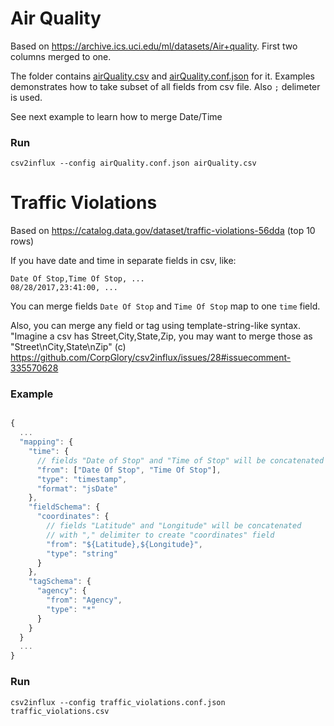 # Air Quality
Based on https://archive.ics.uci.edu/ml/datasets/Air+quality.
First two columns merged to one.

The folder contains [airQuality.csv](airQuality.csv) and [airQuality.conf.json](airQuality.conf.json) for it.
Examples demonstrates how to take subset of all fields from csv file. Also `;` delimeter is used.

See next example to learn how to merge Date/Time


### Run

```
csv2influx --config airQuality.conf.json airQuality.csv
```

# Traffic Violations

Based on https://catalog.data.gov/dataset/traffic-violations-56dda (top 10 rows)


If you have date and time in separate fields in csv, like:

```
Date Of Stop,Time Of Stop, ...
08/28/2017,23:41:00, ...
```

You can merge fields `Date Of Stop` and `Time Of Stop` map to one `time` field.

Also, you can merge any field or tag using template-string-like syntax. 
"Imagine a csv has Street,City,State,Zip, you may want to merge those as "Street\nCity,State\nZip" (c) https://github.com/CorpGlory/csv2influx/issues/28#issuecomment-335570628

### Example
```javascript

{
  ...
  "mapping": {
    "time": {
      // fields "Date of Stop" and "Time of Stop" will be concatenated to create timestamp
      "from": ["Date Of Stop", "Time Of Stop"],
      "type": "timestamp",
      "format": "jsDate"
    },
    "fieldSchema": {
      "coordinates": {
        // fields "Latitude" and "Longitude" will be concatenated 
        // with "," delimiter to create "coordinates" field
        "from": "${Latitude},${Longitude}",
        "type": "string"
      }
    },
    "tagSchema": {
      "agency": {
        "from": "Agency",
        "type": "*"
      }
    }
  }
  ...
}

```

### Run

```
csv2influx --config traffic_violations.conf.json traffic_violations.csv
```
